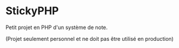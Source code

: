 # StickyPHP
Petit projet en PHP d'un système de note. 

(Projet seulement personnel et ne doit pas être utilisé en production)
